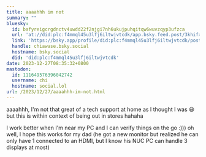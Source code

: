 ```yaml
---
title: aaaahhh im not
summary: ""
bluesky:
  id: bafyreigcrgdnctv4uwdd22f2njgi7nh6ukujpuhqitqw6wuvzqyp3ufzca
  url: 'at://did:plc:f4mmql45u3lfj6iltwjvtcdk/app.bsky.feed.post/3khifx5l7f52b'
  link: 'https://bsky.app/profile/did:plc:f4mmql45u3lfj6iltwjvtcdk/post/3khifx5l7f52b'
  handle: chiawase.bsky.social
  hostname: bsky.social
  did: 'did:plc:f4mmql45u3lfj6iltwjvtcdk'
date: 2023-12-27T08:35:32+0800
mastodon:
  id: 111649576396042742
  username: chi
  hostname: social.lol
url: /2023/12/27/aaaahhh-im-not.html
---
```


aaaahhh, I'm not that great of a tech support at home as I thought I was 😆 but this is within context of being out in stores hahaha

I work better when I'm near my PC and I can verify things on the go :))) oh well, I hope this works for my dad (he got a new monitor but realized he can only have 1 connected to an HDMI, but I know his NUC PC can handle 3 displays at most)
